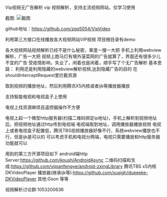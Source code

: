 Vip视频无广告解析
vip 视频解析，支持主流视频网站，仅学习使用  

截图:
![截图](https://raw.githubusercontent.com/zqq5054/VipVideo/master/screenshoot/screenshoot01.jpg)

github地址：https://github.com/zqq5054/VipVideo  

利用第三方接口在线播放各大视频网站VIP视频
项目根目录有demo

各大视频网站视频解析已经不是什么秘密，某度一搜一大把
手机上利用webview解析，广告一大把
视频上跑马灯有境外菠菜网的广告就算了，界面还有很多少儿不宜的广告
受疫情影响，失业了，闲着也是闲着，顺手写了个无广告解析
基本思路：
利用还是利用隐藏的webview解析视频,达到隐藏广告的目的 
在shouldInterceptRequest里拦截资源

取到视频的播放地址，然后利用腾讯X5内核或者ijk等播放器播放

支持智能电视和电视盒子上使用

电视上找资源麻烦且遥控器操作不方便

电视上起一个微型http服务器(扫描二维码绑定ip地址)，手机上解析到视频地址后，把视频地址通过http传到电视端
电视端取到地址，调用播放器播放视频
电视上或者电视盒子配置低，腾讯TBS视频播放器好像不行，系统webview播放也不行，但是ijk是可以的
可以考虑手机和电视分两端，电视只需要播放和http服务器功能就可以

用到的第三方开源项目如下
android端http Server:https://github.com/koush/AndroidAsync
二维码扫描和生成:https://github.com/yipianfengye/android-zxingLibrary
腾讯TBS  x5内核
DKVideoPlayer 播放器(继承ijk等):https://github.com/xusigh/dueeeke-DKVideoPlayer
其他:Gson 等等

视频解析讨论群:1053200636
